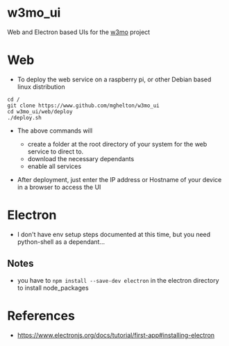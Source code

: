 # w3mo_ui
Web and Electron based UIs for the [w3mo](https://www.github.com/mghelton/w3mo) project


# Web
* To deploy the web service on a raspberry pi, or other Debian based linux distribution
```
cd /
git clone https://www.github.com/mghelton/w3mo_ui
cd w3mo_ui/web/deploy
./deploy.sh
```
* The above commands will
    * create a folder at the root directory of your system for the web service to direct to.
    * download the necessary dependants
    * enable all services

* After deployment, just enter the IP address or Hostname of your device in a browser to access the UI

# Electron
* I don't have env setup steps documented at this time, but you need python-shell as a dependant...

## Notes
* you have to ```npm install --save-dev electron``` in the electron directory to install node_packages


# References
* https://www.electronjs.org/docs/tutorial/first-app#installing-electron
